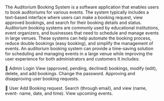 The Auditorium Booking System is a software application that enables users to book auditoriums for various events. The system typically includes a text-based interface where users can make a booking request, view approved bookings, and search for their booking details and status. Auditorium booking systems are commonly used by educational institutions, event organizers, and businesses that need to schedule and manage events in large venues. These systems can help automate the booking process, reduce double bookings (easy booking), and simplify the management of events. An auditorium booking system can provide a time-saving solution for scheduling and managing events in a large venue while improving the user experience for both administrators and customers
It includes:

 Admin Login
View (approved, pending, declined) bookings, modify (edit), delete, and add bookings.
Change the password.
Approving and disapproving user booking requests.

 User
Add Booking request.
Search (through email), and view (name, event- name, date, and time).
View upcoming events.
